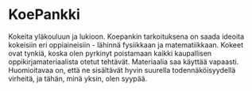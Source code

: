 # KoePankki
Kokeita yläkouluun ja lukioon. Koepankin tarkoituksena on saada ideoita kokeisiin eri oppiaineisiin - lähinnä fysiikkaan ja matematiikkaan. Kokeet ovat tynkiä, koska olen pyrkinyt poistamaan kaikki kaupallisen oppikirjamateriaalista otetut tehtävät. Materiaalia saa käyttää vapaasti.
Huomioitavaa on, että ne sisältävät hyvin suurella todennäköisyydellä virheitä, ja tähän, minä yksin, olen syypää.
